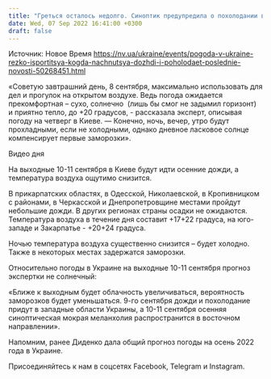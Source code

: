 ```yaml
---
title: "Греться осталось недолго. Синоптик предупредила о похолодании в Украине"
date: Wed, 07 Sep 2022 16:41:00 +0300
draft: false
---
```

Источник: Новое Время https://nv.ua/ukraine/events/pogoda-v-ukraine-rezko-isportitsya-kogda-nachnutsya-dozhdi-i-poholodaet-poslednie-novosti-50268451.html


 «Советую завтрашний день, 8 сентября, максимально использовать для дел и прогулок на открытом воздухе. Ведь погода ожидается прекомфортная – сухо, солнечно  (лишь бы смог не задымил горизонт) и приятно тепло, до +20 градусов, - рассказала эксперт, описывая погоду на четверг в Киеве. — Конечно, ночь, вечер, утро будут прохладными, если не холодными, однако дневное ласковое солнце компенсирует первые заморозки».

 Видео дня   

На выходные 10-11 сентября в Киеве будут идти осенние дожди, а температура воздуха ощутимо снизится.

В прикарпатских областях, в Одесской, Николаевской, в Кропивницком с районами, в Черкасской и Днепропетровщине местами пройдут небольшие дожди. В других регионах страны осадки не ожидаются. Температура воздуха в течение дня составит +17+22 градуса, на юго-западе и Закарпатье - +20+24 градуса.

Ночью температура воздуха существенно снизится – будет холодно. Также в некоторых местах задержатся заморозки.

Относительно погоды в Украине на выходные 10-11 сентября прогноз экспертки не солнечный:

 «Ближе к выходным будет облачность увеличиваться, вероятность заморозков будет уменьшаться. 9-го сентября дожди и похолодание придут в западные области Украины, а 10-11 сентября осенняя синоптическая мокрая меланхолия распространится в восточном направлении».

Напомним, ранее Диденко дала общий прогноз погоды на осень 2022 года в Украине.

Присоединяйтесь к нам в соцсетях Facebook, Telegram и Instagram.
